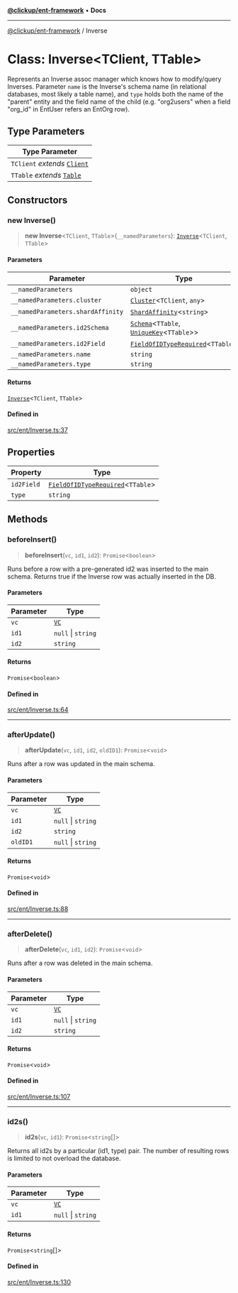 [**@clickup/ent-framework**](../README.md) • **Docs**

***

[@clickup/ent-framework](../globals.md) / Inverse

# Class: Inverse\<TClient, TTable\>

Represents an Inverse assoc manager which knows how to modify/query Inverses.
Parameter `name` is the Inverse's schema name (in relational databases, most
likely a table name), and `type` holds both the name of the "parent" entity
and the field name of the child (e.g. "org2users" when a field "org_id" in
EntUser refers an EntOrg row).

## Type Parameters

| Type Parameter |
| ------ |
| `TClient` *extends* [`Client`](Client.md) |
| `TTable` *extends* [`Table`](../type-aliases/Table.md) |

## Constructors

### new Inverse()

> **new Inverse**\<`TClient`, `TTable`\>(`__namedParameters`): [`Inverse`](Inverse.md)\<`TClient`, `TTable`\>

#### Parameters

| Parameter | Type |
| ------ | ------ |
| `__namedParameters` | `object` |
| `__namedParameters.cluster` | [`Cluster`](Cluster.md)\<`TClient`, `any`\> |
| `__namedParameters.shardAffinity` | [`ShardAffinity`](../type-aliases/ShardAffinity.md)\<`string`\> |
| `__namedParameters.id2Schema` | [`Schema`](Schema.md)\<`TTable`, [`UniqueKey`](../type-aliases/UniqueKey.md)\<`TTable`\>\> |
| `__namedParameters.id2Field` | [`FieldOfIDTypeRequired`](../type-aliases/FieldOfIDTypeRequired.md)\<`TTable`\> |
| `__namedParameters.name` | `string` |
| `__namedParameters.type` | `string` |

#### Returns

[`Inverse`](Inverse.md)\<`TClient`, `TTable`\>

#### Defined in

[src/ent/Inverse.ts:37](https://github.com/clickup/ent-framework/blob/master/src/ent/Inverse.ts#L37)

## Properties

| Property | Type |
| ------ | ------ |
| `id2Field` | [`FieldOfIDTypeRequired`](../type-aliases/FieldOfIDTypeRequired.md)\<`TTable`\> |
| `type` | `string` |

## Methods

### beforeInsert()

> **beforeInsert**(`vc`, `id1`, `id2`): `Promise`\<`boolean`\>

Runs before a row with a pre-generated id2 was inserted to the main schema.
Returns true if the Inverse row was actually inserted in the DB.

#### Parameters

| Parameter | Type |
| ------ | ------ |
| `vc` | [`VC`](VC.md) |
| `id1` | `null` \| `string` |
| `id2` | `string` |

#### Returns

`Promise`\<`boolean`\>

#### Defined in

[src/ent/Inverse.ts:64](https://github.com/clickup/ent-framework/blob/master/src/ent/Inverse.ts#L64)

***

### afterUpdate()

> **afterUpdate**(`vc`, `id1`, `id2`, `oldID1`): `Promise`\<`void`\>

Runs after a row was updated in the main schema.

#### Parameters

| Parameter | Type |
| ------ | ------ |
| `vc` | [`VC`](VC.md) |
| `id1` | `null` \| `string` |
| `id2` | `string` |
| `oldID1` | `null` \| `string` |

#### Returns

`Promise`\<`void`\>

#### Defined in

[src/ent/Inverse.ts:88](https://github.com/clickup/ent-framework/blob/master/src/ent/Inverse.ts#L88)

***

### afterDelete()

> **afterDelete**(`vc`, `id1`, `id2`): `Promise`\<`void`\>

Runs after a row was deleted in the main schema.

#### Parameters

| Parameter | Type |
| ------ | ------ |
| `vc` | [`VC`](VC.md) |
| `id1` | `null` \| `string` |
| `id2` | `string` |

#### Returns

`Promise`\<`void`\>

#### Defined in

[src/ent/Inverse.ts:107](https://github.com/clickup/ent-framework/blob/master/src/ent/Inverse.ts#L107)

***

### id2s()

> **id2s**(`vc`, `id1`): `Promise`\<`string`[]\>

Returns all id2s by a particular (id1, type) pair. The number of resulting
rows is limited to not overload the database.

#### Parameters

| Parameter | Type |
| ------ | ------ |
| `vc` | [`VC`](VC.md) |
| `id1` | `null` \| `string` |

#### Returns

`Promise`\<`string`[]\>

#### Defined in

[src/ent/Inverse.ts:130](https://github.com/clickup/ent-framework/blob/master/src/ent/Inverse.ts#L130)
